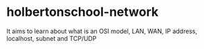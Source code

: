 # holbertonschool-network

It aims to learn about what is an OSI model, LAN, WAN, IP address, localhost, subnet and TCP/UDP
